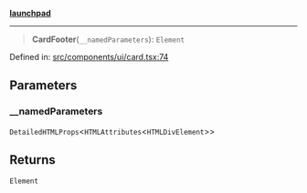 [**launchpad**](index.md)

***

> **CardFooter**(`__namedParameters`): `Element`

Defined in: [src/components/ui/card.tsx:74](https://github.com/victorbratov/launchpad/blob/d1815ef1a573b42ac1f231f3f3d6617bddce6dbe/src/components/ui/card.tsx#L74)

## Parameters

### \_\_namedParameters

`DetailedHTMLProps`\<`HTMLAttributes`\<`HTMLDivElement`\>\>

## Returns

`Element`
